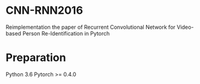 # CNN-RNN2016
Reimplementation the paper of Recurrent Convolutional Network for Video-based Person Re-Identification in Pytorch
# Preparation
Python 3.6
Pytorch >= 0.4.0
